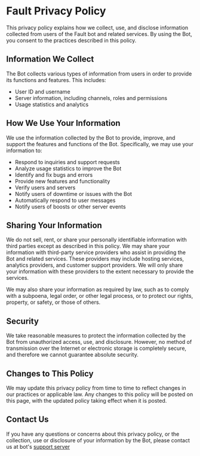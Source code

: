 

# Fault Privacy Policy

This privacy policy explains how we collect, use, and disclose information collected from users of the Fault bot and related services. By using the Bot, you consent to the practices described in this policy.

## Information We Collect

The Bot collects various types of information from users in order to provide its functions and features. This includes:

- User ID and username
- Server information, including channels, roles and permissions
- Usage statistics and analytics

## How We Use Your Information

We use the information collected by the Bot to provide, improve, and support the features and functions of the Bot. Specifically, we may use your information to:

- Respond to inquiries and support requests
- Analyze usage statistics to improve the Bot
- Identify and fix bugs and errors
- Provide new features and functionality
- Verify users and servers
- Notify users of downtime or issues with the Bot
- Automatically respond to user messages
- Notify users of boosts or other server events

## Sharing Your Information

We do not sell, rent, or share your personally identifiable information with third parties except as described in this policy. We may share your information with third-party service providers who assist in providing the Bot and related services. These providers may include hosting services, analytics providers, and customer support providers. We will only share your information with these providers to the extent necessary to provide the services.

We may also share your information as required by law, such as to comply with a subpoena, legal order, or other legal process, or to protect our rights, property, or safety, or those of others.

## Security

We take reasonable measures to protect the information collected by the Bot from unauthorized access, use, and disclosure. However, no method of transmission over the Internet or electronic storage is completely secure, and therefore we cannot guarantee absolute security.

## Changes to This Policy

We may update this privacy policy from time to time to reflect changes in our practices or applicable law. Any changes to this policy will be posted on this page, with the updated policy taking effect when it is posted.

## Contact Us

If you have any questions or concerns about this privacy policy, or the collection, use or disclosure of your information by the Bot, please contact us at bot's [support server](https://discord.gg/gpqMWg5PAY)
